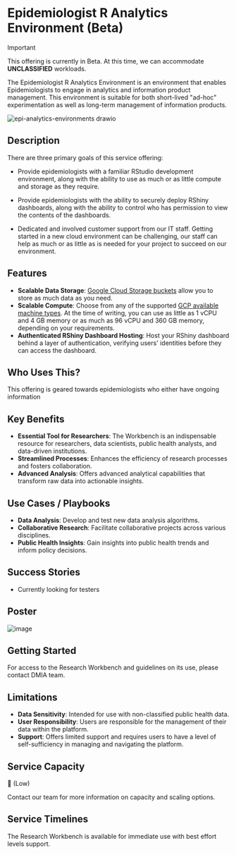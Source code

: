 # Epidemiologist R Analytics Environment (Beta)

>[!IMPORTANT]
>This offering is currently in Beta. At this time, we can accommodate **UNCLASSIFIED** workloads.

The Epidemiologist R Analytics Environment is an environment that enables Epidemiologists to engage in analytics and information product management. This environment is suitable for both short-lived "ad-hoc" experimentation as well as long-term management of information products.

![epi-analytics-environments drawio](https://github.com/PHACDataHub/Wiki/assets/8021046/3f71cfd8-a06c-4844-b56b-1f87767eec65)

## Description

There are three primary goals of this service offering:

- Provide epidemiologists with a familiar RStudio development environment, along with the ability to use as much or as little compute and storage as they require.

- Provide epidemiologists with the ability to securely deploy RShiny dashboards, along with the ability to control who has permission to view the contents of the dashboards.

- Dedicated and involved customer support from our IT staff. Getting started in a new cloud environment can be challenging, our staff can help as much or as little as is needed for your project to succeed on our environment.

## Features

- **Scalable Data Storage**: [Google Cloud Storage buckets](https://cloud.google.com/storage/docs/json_api/v1/buckets) allow you to store as much data as you need.
- **Scalable Compute**: Choose from any of the supported [GCP available machine types](https://cloud.google.com/workstations/docs/available-machine-types). At the time of writing, you can use as little as 1 vCPU and 4 GB memory or as much as 96 vCPU and 360 GB memory, depending on your requirements.
- **Authenticated RShiny Dashboard Hosting**: Host your RShiny dashboard behind a layer of authentication, verifying users' identities before they can access the dashboard.

## Who Uses This?

This offering is geared towards epidemiologists who either have ongoing information 

## Key Benefits

- **Essential Tool for Researchers**: The Workbench is an indispensable resource for researchers, data scientists, public health analysts, and data-driven institutions.
- **Streamlined Processes**: Enhances the efficiency of research processes and fosters collaboration.
- **Advanced Analysis**: Offers advanced analytical capabilities that transform raw data into actionable insights.

## Use Cases / Playbooks

- **Data Analysis**: Develop and test new data analysis algorithms.
- **Collaborative Research**: Facilitate collaborative projects across various disciplines.
- **Public Health Insights**: Gain insights into public health trends and inform policy decisions.

## Success Stories

- Currently looking for testers

## Poster

![image](https://github.com/PHACDataHub/Wiki/assets/367922/4b9092db-ff66-4f58-a8d0-f918f954cba8)

## Getting Started

For access to the Research Workbench and guidelines on its use, please contact DMIA team.

## Limitations

- **Data Sensitivity**: Intended for use with non-classified public health data.
- **User Responsibility**: Users are responsible for the management of their data within the platform.
- **Support**: Offers limited support and requires users to have a level of self-sufficiency in managing and navigating the platform.

## Service Capacity

🪫 (Low)

Contact our team for more information on capacity and scaling options.

## Service Timelines

The Research Workbench is available for immediate use with best effort levels support.
